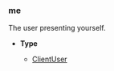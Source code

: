 ### me [](https://discordpy.readthedocs.io/en/v1.7.3/api.html#discord.abc.PrivateChannel.me")

The user presenting yourself.

- **Type**

	- [ClientUser](discord/Discord%20Models/ClientUser/ClientUser)


